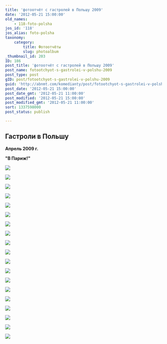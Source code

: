 ```yaml
---
title: 'фотоотчёт с гастролей в Польшу 2009'
date: '2012-05-21 15:00:00'
old_names:
    - 118-foto-polsha
jos_id: '118'
jos_alias: foto-polsha
taxonomy:
    category:
        title: Фотоотчёты
        slug: photoalbum
_thumbnail_id: 203
ID: 186
post_title: 'фотоотчёт с гастролей в Польшу 2009'
post_name: fotootchyot-s-gastrolei-v-polshu-2009
post_type: post
gID: post/fotootchyot-s-gastrolei-v-polshu-2009
guid: 'http://abnmt.com/komedianty/post/fotootchyot-s-gastrolei-v-polshu-2009'
post_date: '2012-05-21 15:00:00'
post_date_gmt: '2012-05-21 11:00:00'
post_modified: '2012-05-21 15:00:00'
post_modified_gmt: '2012-05-21 11:00:00'
sort: 1337598000
post_status: publish

---
```


## Гастроли в Польшу


**Апрель 2009 г.**


**"В Париж!"**


![](image-01.jpg)


![](image-02.jpg)


![](image-03.jpg)


![](image-04.jpg)


![](image-05.jpg)


![](image-06.jpg)


![](image-07.jpg)


![](image-08.jpg)


![](image-09.jpg)


![](image-10.jpg)


![](image-11.jpg)


![](image-12.jpg)


![](image-13.jpg)


![](image-14.jpg)


![](image-15.jpg)


![](image-16.jpg)


![](image-17.jpg)


![](image-18.jpg)


![](image-19.jpg)